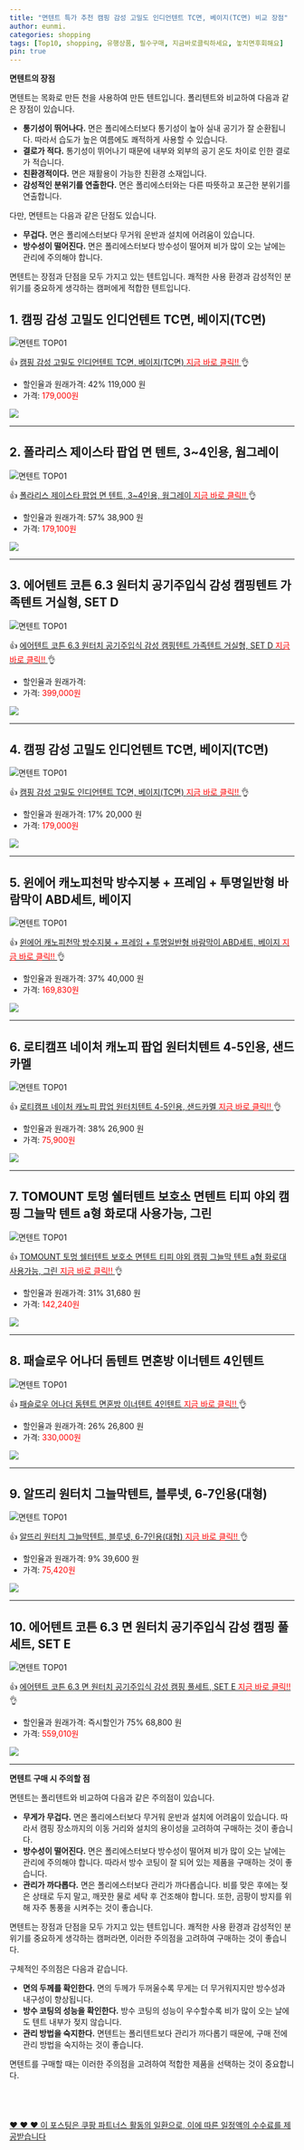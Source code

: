 ```yaml
---
title: "면텐트 특가 추천 캠핑 감성 고밀도 인디언텐트 TC면, 베이지(TC면) 비교 장점"
author: eunmi.
categories: shopping
tags: [Top10, shopping, 유행상품, 필수구매, 지금바로클릭하세요, 놓치면후회해요]
pin: true
---
```

**면텐트의 장점**

면텐트는 목화로 만든 천을 사용하여 만든 텐트입니다. 폴리텐트와 비교하여 다음과 같은 장점이 있습니다.

* **통기성이 뛰어나다.** 면은 폴리에스터보다 통기성이 높아 실내 공기가 잘 순환됩니다. 따라서 습도가 높은 여름에도 쾌적하게 사용할 수 있습니다.
* **결로가 적다.** 통기성이 뛰어나기 때문에 내부와 외부의 공기 온도 차이로 인한 결로가 적습니다.
* **친환경적이다.** 면은 재활용이 가능한 친환경 소재입니다.
* **감성적인 분위기를 연출한다.** 면은 폴리에스터와는 다른 따뜻하고 포근한 분위기를 연출합니다.

다만, 면텐트는 다음과 같은 단점도 있습니다.

* **무겁다.** 면은 폴리에스터보다 무거워 운반과 설치에 어려움이 있습니다.
* **방수성이 떨어진다.** 면은 폴리에스터보다 방수성이 떨어져 비가 많이 오는 날에는 관리에 주의해야 합니다.

면텐트는 장점과 단점을 모두 가지고 있는 텐트입니다. 쾌적한 사용 환경과 감성적인 분위기를 중요하게 생각하는 캠퍼에게 적합한 텐트입니다.

   

## 1. 캠핑 감성 고밀도 인디언텐트 TC면, 베이지(TC면)

![면텐트 TOP01](https://thumbnail9.coupangcdn.com/thumbnails/remote/230x230ex/image/vendor_inventory/3af4/2d6a96332529b1c32cd038a697bae2204f3d2378611ded875b48fe44d6a1.jpg)


👍 [캠핑 감성 고밀도 인디언텐트 TC면, 베이지(TC면) <font color=red> 지금 바로 클릭!! </font> ](https://link.coupang.com/re/AFFSDP?lptag=AF3617701&subid=GithubCoopas&pageKey=7425385511&traceid=V0-153&itemId=19272978731&vendorItemId=86317417378) 👌 


- 할인율과 원래가격: 42%  119,000   원
- 가격: <span style='color:red'>179,000원</span>

[![](/discount_price.png)](https://link.coupang.com/re/AFFSDP?lptag=AF3617701&subid=GithubCoopas&pageKey=7425385511&traceid=V0-153&itemId=19272978731&vendorItemId=86317417378)

---


   

## 2. 폴라리스 제이스타 팝업 면 텐트, 3~4인용, 웜그레이

![면텐트 TOP01](https://thumbnail9.coupangcdn.com/thumbnails/remote/230x230ex/image/retail/images/2022/12/21/15/3/10e61f2d-ec0a-4f00-a490-0bf4871db0bf.jpg)


👍 [폴라리스 제이스타 팝업 면 텐트, 3~4인용, 웜그레이 <font color=red> 지금 바로 클릭!! </font> ](https://link.coupang.com/re/AFFSDP?lptag=AF3617701&subid=GithubCoopas&pageKey=7012233362&traceid=V0-153&itemId=17236727755&vendorItemId=84408361090) 👌 


- 할인율과 원래가격: 57%  38,900   원
- 가격: <span style='color:red'>179,100원</span>

[![](/discount_price.png)](https://link.coupang.com/re/AFFSDP?lptag=AF3617701&subid=GithubCoopas&pageKey=7012233362&traceid=V0-153&itemId=17236727755&vendorItemId=84408361090)

---


   

## 3. 에어텐트 코튼 6.3 원터치 공기주입식 감성 캠핑텐트 가족텐트 거실형, SET D

![면텐트 TOP01](https://thumbnail7.coupangcdn.com/thumbnails/remote/230x230ex/image/vendor_inventory/9957/a01afaded12e92bf8acdd9e4fec6c826967d1f9065cfd890eca0907b09d7.jpg)


👍 [에어텐트 코튼 6.3 원터치 공기주입식 감성 캠핑텐트 가족텐트 거실형, SET D <font color=red> 지금 바로 클릭!! </font> ](https://link.coupang.com/re/AFFSDP?lptag=AF3617701&subid=GithubCoopas&pageKey=6838954325&traceid=V0-153&itemId=16256618553&vendorItemId=83449671868) 👌 


- 할인율과 원래가격: 
- 가격: <span style='color:red'>399,000원</span>

[![](/discount_price.png)](https://link.coupang.com/re/AFFSDP?lptag=AF3617701&subid=GithubCoopas&pageKey=6838954325&traceid=V0-153&itemId=16256618553&vendorItemId=83449671868)

---


   

## 4. 캠핑 감성 고밀도 인디언텐트 TC면, 베이지(TC면)

![면텐트 TOP01](https://thumbnail9.coupangcdn.com/thumbnails/remote/230x230ex/image/vendor_inventory/3af4/2d6a96332529b1c32cd038a697bae2204f3d2378611ded875b48fe44d6a1.jpg)


👍 [캠핑 감성 고밀도 인디언텐트 TC면, 베이지(TC면) <font color=red> 지금 바로 클릭!! </font> ](https://link.coupang.com/re/AFFSDP?lptag=AF3617701&subid=GithubCoopas&pageKey=7425385511&traceid=V0-153&itemId=19272978731&vendorItemId=86317417378) 👌 


- 할인율과 원래가격: 17%  20,000   원
- 가격: <span style='color:red'>179,000원</span>

[![](/discount_price.png)](https://link.coupang.com/re/AFFSDP?lptag=AF3617701&subid=GithubCoopas&pageKey=7425385511&traceid=V0-153&itemId=19272978731&vendorItemId=86317417378)

---


   

## 5. 윈에어 캐노피천막 방수지붕 + 프레임 + 투명일반형 바람막이 ABD세트, 베이지

![면텐트 TOP01](https://thumbnail6.coupangcdn.com/thumbnails/remote/230x230ex/image/retail/images/2023/02/14/9/2/6fe7c5d0-32bf-42fe-8082-af091f0dbeeb.jpg)


👍 [윈에어 캐노피천막 방수지붕 + 프레임 + 투명일반형 바람막이 ABD세트, 베이지 <font color=red> 지금 바로 클릭!! </font> ](https://link.coupang.com/re/AFFSDP?lptag=AF3617701&subid=GithubCoopas&pageKey=7135688968&traceid=V0-153&itemId=17903900578&vendorItemId=85066667656) 👌 


- 할인율과 원래가격: 37%  40,000   원
- 가격: <span style='color:red'>169,830원</span>

[![](/discount_price.png)](https://link.coupang.com/re/AFFSDP?lptag=AF3617701&subid=GithubCoopas&pageKey=7135688968&traceid=V0-153&itemId=17903900578&vendorItemId=85066667656)

---


   

## 6. 로티캠프 네이처 캐노피 팝업 원터치텐트 4-5인용, 샌드카멜

![면텐트 TOP01](https://thumbnail8.coupangcdn.com/thumbnails/remote/230x230ex/image/vendor_inventory/7c87/589872915e2fe8586803c2736def7ecb54a3b4c5663de80f35839c2f12c9.jpg)


👍 [로티캠프 네이처 캐노피 팝업 원터치텐트 4-5인용, 샌드카멜 <font color=red> 지금 바로 클릭!! </font> ](https://link.coupang.com/re/AFFSDP?lptag=AF3617701&subid=GithubCoopas&pageKey=7252996107&traceid=V0-153&itemId=18454240974&vendorItemId=85860494005) 👌 


- 할인율과 원래가격: 38%  26,900   원
- 가격: <span style='color:red'>75,900원</span>

[![](/discount_price.png)](https://link.coupang.com/re/AFFSDP?lptag=AF3617701&subid=GithubCoopas&pageKey=7252996107&traceid=V0-153&itemId=18454240974&vendorItemId=85860494005)

---


   

## 7. TOMOUNT 토멍 쉘터텐트 보호소 면텐트 티피 야외 캠핑 그늘막 텐트 a형 화로대 사용가능, 그린

![면텐트 TOP01](https://thumbnail7.coupangcdn.com/thumbnails/remote/230x230ex/image/vendor_inventory/0578/a1fd6459c73bca7633e4d752ee431d143c1299c67836a1039c75230759fe.jpg)


👍 [TOMOUNT 토멍 쉘터텐트 보호소 면텐트 티피 야외 캠핑 그늘막 텐트 a형 화로대 사용가능, 그린 <font color=red> 지금 바로 클릭!! </font> ](https://link.coupang.com/re/AFFSDP?lptag=AF3617701&subid=GithubCoopas&pageKey=7151429201&traceid=V0-153&itemId=17980045465&vendorItemId=85136907720) 👌 


- 할인율과 원래가격: 31%  31,680   원
- 가격: <span style='color:red'>142,240원</span>

[![](/discount_price.png)](https://link.coupang.com/re/AFFSDP?lptag=AF3617701&subid=GithubCoopas&pageKey=7151429201&traceid=V0-153&itemId=17980045465&vendorItemId=85136907720)

---


   

## 8. 패슬로우 어나더 돔텐트 면혼방 이너텐트 4인텐트

![면텐트 TOP01](https://thumbnail6.coupangcdn.com/thumbnails/remote/230x230ex/image/vendor_inventory/4f18/16306fbe86426322fe744d1ecc4469e21ef793a119f4e907b09e8dce1e5b.jpeg)


👍 [패슬로우 어나더 돔텐트 면혼방 이너텐트 4인텐트 <font color=red> 지금 바로 클릭!! </font> ](https://link.coupang.com/re/AFFSDP?lptag=AF3617701&subid=GithubCoopas&pageKey=7561326413&traceid=V0-153&itemId=19921051060&vendorItemId=86431667759) 👌 


- 할인율과 원래가격: 26%  26,800   원
- 가격: <span style='color:red'>330,000원</span>

[![](/discount_price.png)](https://link.coupang.com/re/AFFSDP?lptag=AF3617701&subid=GithubCoopas&pageKey=7561326413&traceid=V0-153&itemId=19921051060&vendorItemId=86431667759)

---


   

## 9. 알뜨리 원터치 그늘막텐트, 블루넷, 6-7인용(대형)

![면텐트 TOP01](https://thumbnail8.coupangcdn.com/thumbnails/remote/230x230ex/image/retail/images/2879084223042080-6749f87b-63a6-416d-8fe4-c431b9a0593c.jpg)


👍 [알뜨리 원터치 그늘막텐트, 블루넷, 6-7인용(대형) <font color=red> 지금 바로 클릭!! </font> ](https://link.coupang.com/re/AFFSDP?lptag=AF3617701&subid=GithubCoopas&pageKey=82897933&traceid=V0-153&itemId=287610988&vendorItemId=3638571706) 👌 


- 할인율과 원래가격: 9%  39,600   원
- 가격: <span style='color:red'>75,420원</span>

[![](/discount_price.png)](https://link.coupang.com/re/AFFSDP?lptag=AF3617701&subid=GithubCoopas&pageKey=82897933&traceid=V0-153&itemId=287610988&vendorItemId=3638571706)

---


   

## 10. 에어텐트 코튼 6.3 면 원터치 공기주입식 감성 캠핑 풀세트, SET E

![면텐트 TOP01](https://thumbnail7.coupangcdn.com/thumbnails/remote/230x230ex/image/vendor_inventory/9957/a01afaded12e92bf8acdd9e4fec6c826967d1f9065cfd890eca0907b09d7.jpg)


👍 [에어텐트 코튼 6.3 면 원터치 공기주입식 감성 캠핑 풀세트, SET E <font color=red> 지금 바로 클릭!! </font> ](https://link.coupang.com/re/AFFSDP?lptag=AF3617701&subid=GithubCoopas&pageKey=6838954325&traceid=V0-153&itemId=16256618556&vendorItemId=83449671873) 👌 


- 할인율과 원래가격: 즉시할인가 75%  68,800   원
- 가격: <span style='color:red'>559,010원</span>

[![](/discount_price.png)](https://link.coupang.com/re/AFFSDP?lptag=AF3617701&subid=GithubCoopas&pageKey=6838954325&traceid=V0-153&itemId=16256618556&vendorItemId=83449671873)

---
**면텐트 구매 시 주의할 점**

면텐트는 폴리텐트와 비교하여 다음과 같은 주의점이 있습니다.

* **무게가 무겁다.** 면은 폴리에스터보다 무거워 운반과 설치에 어려움이 있습니다. 따라서 캠핑 장소까지의 이동 거리와 설치의 용이성을 고려하여 구매하는 것이 좋습니다.
* **방수성이 떨어진다.** 면은 폴리에스터보다 방수성이 떨어져 비가 많이 오는 날에는 관리에 주의해야 합니다. 따라서 방수 코팅이 잘 되어 있는 제품을 구매하는 것이 좋습니다.
* **관리가 까다롭다.** 면은 폴리에스터보다 관리가 까다롭습니다. 비를 맞은 후에는 젖은 상태로 두지 말고, 깨끗한 물로 세탁 후 건조해야 합니다. 또한, 곰팡이 방지를 위해 자주 통풍을 시켜주는 것이 좋습니다.

면텐트는 장점과 단점을 모두 가지고 있는 텐트입니다. 쾌적한 사용 환경과 감성적인 분위기를 중요하게 생각하는 캠퍼라면, 이러한 주의점을 고려하여 구매하는 것이 좋습니다.

구체적인 주의점은 다음과 같습니다.

* **면의 두께를 확인한다.** 면의 두께가 두꺼울수록 무게는 더 무거워지지만 방수성과 내구성이 향상됩니다.
* **방수 코팅의 성능을 확인한다.** 방수 코팅의 성능이 우수할수록 비가 많이 오는 날에도 텐트 내부가 젖지 않습니다.
* **관리 방법을 숙지한다.** 면텐트는 폴리텐트보다 관리가 까다롭기 때문에, 구매 전에 관리 방법을 숙지하는 것이 좋습니다.

면텐트를 구매할 때는 이러한 주의점을 고려하여 적합한 제품을 선택하는 것이 중요합니다.<br><br><br><br><br> [ ❤ ❤ ❤ 이 포스팅은 쿠팡 파트너스 활동의 일환으로, 이에 따른 일정액의 수수료를 제공받습니다](https://link.coupang.com/a/bcEFyh)